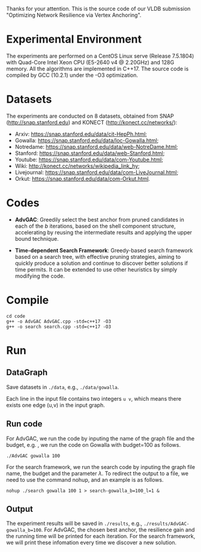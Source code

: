 Thanks for your attention. This is the source code of our VLDB submission "Optimizing Network Resilience via Vertex Anchoring".


# Experimental Environment

The experiments are performed on a CentOS Linux serve (Release 7.5.1804) with Quad-Core Intel Xeon CPU (E5-2640 v4 @ 2.20GHz) and 128G memory. All the algorithms are implemented in C++17. The source code is compiled by GCC (10.2.1) under the -O3 optimization.

# Datasets

The experiments are conducted on 8 datasets, obtained from SNAP (http://snap.stanford.edu) and KONECT (http://konect.cc/networks/):
* Arxiv: https://snap.stanford.edu/data/cit-HepPh.html;
* Gowalla: https://snap.stanford.edu/data/loc-Gowalla.html;
* Notredame: https://snap.stanford.edu/data/web-NotreDame.html;
* Stanford: https://snap.stanford.edu/data/web-Stanford.html;
* Youtube: https://snap.stanford.edu/data/com-Youtube.html;
* Wiki: http://konect.cc/networks/wikipedia_link_hy;
* Livejournal: https://snap.stanford.edu/data/com-LiveJournal.html;
* Orkut: https://snap.stanford.edu/data/com-Orkut.html.

# Codes

* **AdvGAC**: Greedily select the best anchor from pruned candidates in each of the $b$ iterations, based on the shell component structure, accelerating by reusing the intermediate results and applying the upper bound technique.

* **Time-dependent Search Framework**: Greedy-based search framework based on a search tree, with effective pruning strategies, aiming to quickly produce a solution and continue to discover better solutions if time permits. It can be extended to use other heuristics by simply modifying the code. 


# Compile

```shell
cd code
g++ -o AdvGAC AdvGAC.cpp -std=c++17 -O3
g++ -o search search.cpp -std=c++17 -O3
```
# Run

## DataGraph

Save datasets in `./data`, e.g., `./data/gowalla`.

Each line in the input file contains two integers `u v`, which means there exists one edge (u,v) in the input graph.

## Run code

For AdvGAC, we run the code by inputing the name of the graph file and the budget, e.g. , we run the code on Gowalla with budget=100 as follows.

```shell
./AdvGAC gowalla 100
```
For the search framework, we run the search code by inputing the graph file name, the budget and the parameter $\lambda$. To redirect the output to a file, we need to use the command nohup, and an example is as follows.

```shell
nohup ./search gowalla 100 1 > search-gowalla_b=100_l=1 &
```

## Output

The experiment results will be saved in `./results`, e.g., `./results/AdvGAC-gowalla_b=100`. For AdvGAC, the chosen best anchor, the resilience gain and the running time will be printed for each iteration. For the search framework, we will print these infomation every time we discover a new solution. 
